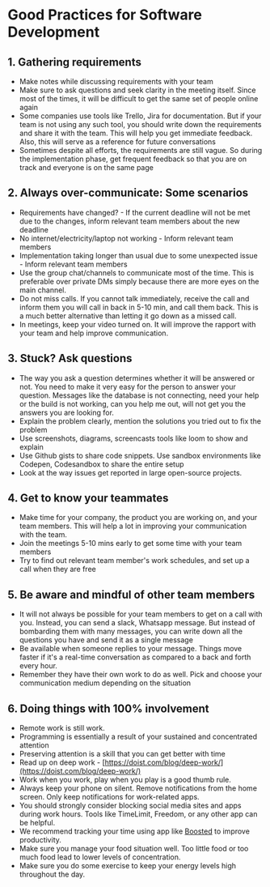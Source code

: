 # Good Practices for Software Development

## 1. Gathering requirements

* Make notes while discussing requirements with your team
* Make sure to ask questions and seek clarity in the meeting itself. Since most of the times, it will be difficult to get the same set of people online again
* Some companies use tools like Trello, Jira for documentation. But if your team is not using any such tool, you should write down the requirements and share it with the team. This will help you get immediate feedback. Also, this will serve as a reference for future conversations
* Sometimes despite all efforts, the requirements are still vague. So during the implementation phase, get frequent feedback so that you are on track and everyone is on the same page


## 2. Always over-communicate: Some scenarios

* Requirements have changed? - If the current deadline will not be met due to the changes, inform relevant team members about the new deadline
* No internet/electricity/laptop not working - Inform relevant team members
* Implementation taking longer than usual due to some unexpected issue - Inform relevant team members
* Use the group chat/channels to communicate most of the time. This is preferable over private DMs simply because there are more eyes on the main channel.
* Do not miss calls. If you cannot talk immediately, receive the call and inform them you will call in back in 5-10 min, and call them back. This is a much better alternative than letting it go down as a missed call.
* In meetings, keep your video turned on. It will improve the rapport with your team and help improve communication.

## 3. Stuck? Ask questions
* The way you ask a question determines whether it will be answered or not. You need to make it very easy for the person to answer your question. Messages like the database is not connecting, need your help or the build is not working, can you help me out, will not get you the answers you are looking for.
* Explain the problem clearly, mention the solutions you tried out to fix the problem
* Use screenshots, diagrams, screencasts tools like loom to show and explain
* Use Github gists to share code snippets. Use sandbox environments like Codepen, Codesandbox to share the entire setup
* Look at the way issues get reported in large open-source projects.

## 4. Get to know your teammates

* Make time for your company, the product you are working on, and your team members. This will help a lot in improving your communication with the team.
* Join the meetings 5-10 mins early to get some time with your team members
* Try to find out relevant team member's work schedules, and set up a call when they are free

## 5. Be aware and mindful of other team members

* It will not always be possible for your team members to get on a call with you. Instead, you can send a slack, Whatsapp message. But instead of bombarding them with many messages, you can write down all the questions you have and send it as a single message
* Be available when someone replies to your message. Things move faster if it's a real-time conversation as compared to a back and forth every hour.
* Remember they have their own work to do as well. Pick and choose your communication medium depending on the situation

## 6. Doing things with 100% involvement

* Remote work is still work.
* Programming is essentially a result of your sustained and concentrated attention
* Preserving attention is a skill that you can get better with time
* Read up on deep work - [https://doist.com/blog/deep-work/](https://doist.com/blog/deep-work/)
* Work when you work, play when you play is a good thumb rule.
* Always keep your phone on silent. Remove notifications from the home screen. Only keep notifications for work-related apps.
* You should strongly consider blocking social media sites and apps during work hours. Tools like TimeLimit, Freedom, or any other app can be helpful.
* We recommend tracking your time using app like [Boosted](https://play.google.com/store/apps/details?id=com.boostedproductivity.app&hl=en_IN) to improve productivity.
* Make sure you manage your food situation well. Too little food or too much food lead to lower levels of concentration.
* Make sure you do some exercise to keep your energy levels high throughout the day.
